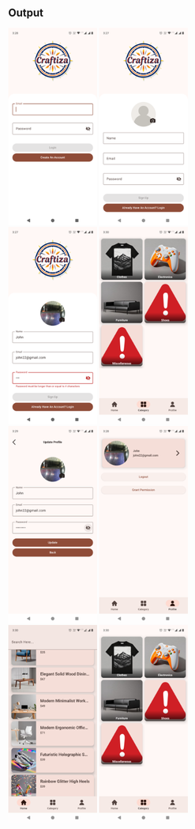 ## Output

<img src="https://github.com/Rahman1412/Craftiza/blob/master/app/src/main/java/com/example/craftiza/outputs/login.png" height="400" width="180"/>  <img src="https://github.com/Rahman1412/Craftiza/blob/master/app/src/main/java/com/example/craftiza/outputs/signup.png" height="400" width="180"/>  <img src="https://github.com/Rahman1412/Craftiza/blob/master/app/src/main/java/com/example/craftiza/outputs/signup_validation.png" height="400" width="180"/>  <img src="https://github.com/Rahman1412/Craftiza/blob/master/app/src/main/java/com/example/craftiza/outputs/category.png" height="400" width="180"/>  <img src="https://github.com/Rahman1412/Craftiza/blob/master/app/src/main/java/com/example/craftiza/outputs/update_profile.png" height="400" width="180"/>  <img src="https://github.com/Rahman1412/Craftiza/blob/master/app/src/main/java/com/example/craftiza/outputs/profile.png" height="400" width="180"/>  <img src="https://github.com/Rahman1412/Craftiza/blob/master/app/src/main/java/com/example/craftiza/outputs/products_list.png" height="400" width="180"/>  <img src="https://github.com/Rahman1412/Craftiza/blob/master/app/src/main/java/com/example/craftiza/outputs/category.png" height="400" width="180"/>
